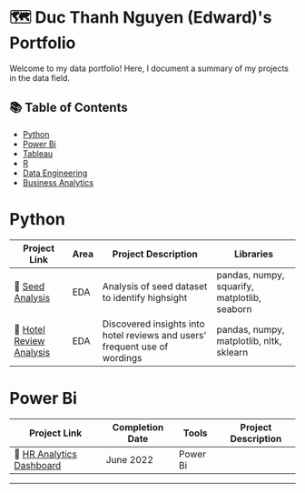 # 🗺 Duc Thanh Nguyen (Edward)'s Portfolio

Welcome to my data portfolio! Here, I document a summary of my projects in the data field. 

## 📚 Table of Contents
- [Python](#Python)
- [Power Bi](#Power-Bi)
- [Tableau](#Tableau)
- [R](#R)
- [Data Engineering](#Data-Engineering)
- [Business Analytics](#Business-Analytics)
  
# Python
| Project Link | Area | Project Description | Libraries |    
|---|---|---|---|
| 🌱 [Seed Analysis](https://github.com/ducthanh-nguyen/Seed-Analysis) | EDA | Analysis of seed dataset to identify highsight| pandas, numpy, squarify, matplotlib, seaborn |
| 🏨 [Hotel Review Analysis](https://github.com/ducthanh-nguyen/Hotel-Review-Analysis) | EDA | Discovered insights into hotel reviews and users' frequent use of wordings | pandas, numpy, matplotlib, nltk, sklearn|

# Power Bi

| Project Link | Completion Date | Tools | Project Description | 
|---|---|---|---|
| 🚗 [HR Analytics Dashboard](https://app.powerbi.com/view?r=eyJrIjoiOWJjNmI0ZmQtNzYzOC00NGRmLTg1OTgtZDAyMzdiZDA2Mjk5IiwidCI6ImU4OGU5ZDEyLTRiNWUtNDc5ZC1hYjViLWRmZGUwMmQ1NWIyMyJ9) | June 2022 | Power Bi |  |

***
